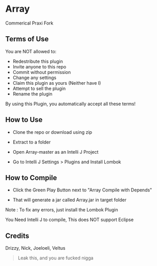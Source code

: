 # Array

Commerical Praxi Fork

## Terms of Use

You are NOT allowed to:

- Redestribute this plugin
- Invite anyone to this repo
- Commit without permission
- Change any settings
- Claim this plugin as yours (Neither have I)
- Attempt to sell the plugin
- Rename the plugin

 By using this Plugin, you automatically accept all these terms!

## How to Use

- Clone the repo or download using zip

- Extract to a folder

- Open Array-master as an Intelli J Project

- Go to Intelli J Settings > Plugins and Install Lombok

## How to Compile

- Click the Green Play Button next to "Array Compile with Depends"

- That will generate a jar called Array.jar in target folder

Note : To fix any errors, just install the Lombok Plugin

You Need Intelli J to compile, This does NOT support Eclipse

## Credits

Drizzy, Nick, Joeloeli, Veltus

> Leak this, and you are fucked nigga
